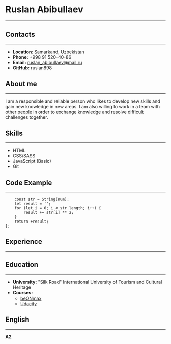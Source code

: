 # Ruslan Abibullaev
-------------------------------------

## Contacts
-------------------------------------
 * **Location**: Samarkand, Uzbekistan
 * **Phone:** +998 91 520-40-86
 * **Email:** ruslan_abibullaev@mail.ru
 * **GitHub:** ruslan898

## About me
-------------------------------------
I am a responsible and reliable person who likes to develop new skills and gain new knowledge in new areas.
I am also willing to work in a team with other people in order to exchange knowledge and resolve difficult challenges together.

## Skills
-------------------------------------
 * HTML
 * CSS/SASS
 * JavaScript (Basic)
 * Git

## Code Example
-------------------------------------

```function squareDigits(num) {
    const str = String(num);
    let result = '';
    for (let i = 0; i < str.length; i++) {
        result += str[i] ** 2;
    }
    return +result; 
};
```

## Experience
-------------------------------------
## Education
-------------------------------------
 * **University:** "Silk Road" International University of Tourism and Cultural Heritage
 * **Courses:** 
     * [beONmax](https://beonmax.com/)
     * [Udacity](https://www.udacity.com/)

## English 
-------------------------------------
**A2**